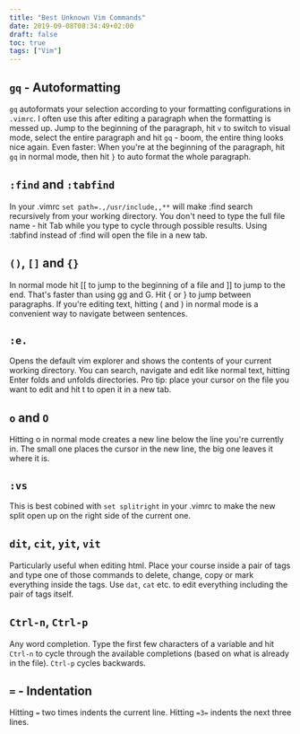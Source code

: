 ```yaml
---
title: "Best Unknown Vim Commands"
date: 2019-09-08T08:34:49+02:00
draft: false
toc: true
tags: ["Vim"] 
---
```


## `gq` - Autoformatting
`gq` autoformats your selection according to your formatting configurations in
`.vimrc`. I often use this after editing a paragraph when the formatting is
messed up. Jump to the beginning of the paragraph, hit `v` to switch to visual
mode, select the entire paragraph and hit `gq` - boom, the entire thing looks nice
again. Even faster: When you're at the beginning of the paragraph, hit `gq` in
normal mode, then hit `}` to auto format the whole paragraph.

##  `:find` and `:tabfind`
In your .vimrc ```set path=.,/usr/include,,**``` will make :find search
recursively from your working directory. You don't need to type the full file
name - hit Tab while you type to cycle through possible results. Using :tabfind
instead of :find will open the file in a new tab.

## `()`, `[]` and `{}`
In normal mode hit [[ to jump to the beginning of a file and ]] to jump to the
end. That's faster than using gg and G. Hit { or } to jump between paragraphs.
If you're editing text, hitting ( and ) in normal mode is a convenient way to
navigate between sentences.

##  `:e.`
Opens the default vim explorer and shows the contents of your current working
directory. You can search, navigate and edit like normal text, hitting Enter
folds and unfolds directories. Pro tip: place your cursor on the file you want
to edit and hit t to open it in a new tab.

##  `o` and `O`
Hitting o in normal mode creates a new line below the line you're currently in.
The small one places the cursor in the new line, the big one leaves it where it
is.

##  `:vs`
This is best cobined with ```set splitright``` in your .vimrc to make the new
split open up on the right side of the current one.

## `dit`, `cit`, `yit`, `vit`
Particularly useful when editing html. Place your course inside a pair of tags
and type one of those commands to delete, change, copy or mark everything inside
the tags. Use `dat`, `cat` etc. to edit everything including the pair of tags
itself.

## `Ctrl-n`, `Ctrl-p`
Any word completion. Type the first few characters of a variable and hit
`Ctrl-n` to cycle through the available completions (based on what is already in
the file). `Ctrl-p` cycles backwards.

## `=` - Indentation
Hitting `=` two times indents the current line. Hitting `=3=` indents the next
three lines.
